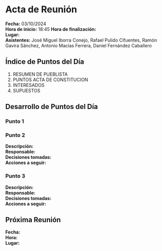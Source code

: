 # Acta de Reunión

**Fecha:** 03/10/2024  
**Hora de inicio:** 18:45
**Hora de finalización:**  
**Lugar:**  
**Asistentes:**  José Miguel Iborra Conejo, Rafael Pulido Cifuentes, Ramón Gavira Sánchez, Antonio Macías Ferrera, Daniel Fernández Caballero

## Índice de Puntos del Día
1. RESUMEN DE PUEBLISTA
2. PUNTOS ACTA DE CONSTITUCION
3. INTERESADOS
4. SUPUESTOS

## Desarrollo de Puntos del Día

### Punto 1


### Punto 2
**Descripción:**  
**Responsable:**  
**Decisiones tomadas:**  
**Acciones a seguir:**

### Punto 3
**Descripción:**  
**Responsable:**  
**Decisiones tomadas:**  
**Acciones a seguir:**

## Próxima Reunión
**Fecha:**  
**Hora:**  
**Lugar:**
